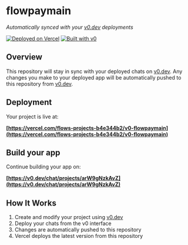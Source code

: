 # flowpaymain

*Automatically synced with your [v0.dev](https://v0.dev) deployments*

[![Deployed on Vercel](https://img.shields.io/badge/Deployed%20on-Vercel-black?style=for-the-badge&logo=vercel)](https://vercel.com/flows-projects-b4e344b2/v0-flowpaymain)
[![Built with v0](https://img.shields.io/badge/Built%20with-v0.dev-black?style=for-the-badge)](https://v0.dev/chat/projects/arW9gNzkAvZ)

## Overview

This repository will stay in sync with your deployed chats on [v0.dev](https://v0.dev).
Any changes you make to your deployed app will be automatically pushed to this repository from [v0.dev](https://v0.dev).

## Deployment

Your project is live at:

**[https://vercel.com/flows-projects-b4e344b2/v0-flowpaymain](https://vercel.com/flows-projects-b4e344b2/v0-flowpaymain)**

## Build your app

Continue building your app on:

**[https://v0.dev/chat/projects/arW9gNzkAvZ](https://v0.dev/chat/projects/arW9gNzkAvZ)**

## How It Works

1. Create and modify your project using [v0.dev](https://v0.dev)
2. Deploy your chats from the v0 interface
3. Changes are automatically pushed to this repository
4. Vercel deploys the latest version from this repository
